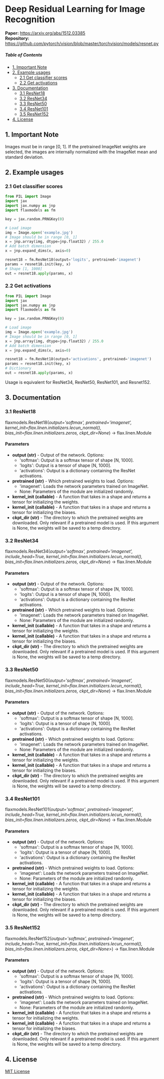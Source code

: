 # Deep Residual Learning for Image Recognition

<b>Paper:</b> <a href="https://arxiv.org/abs/1512.03385">https://arxiv.org/abs/1512.03385</a>  
<b>Repository:</b> <a href="https://github.com/pytorch/vision/blob/master/torchvision/models/resnet.py">https://github.com/pytorch/vision/blob/master/torchvision/models/resnet.py</a>

##### Table of Contents 
* [1. Important Note](#note)
* [2. Example usages](#usages)
  * [2.1 Get classifier scores](#get_class_scores)
  * [2.2 Get activations](#get_activations)
* [3. Documentation](#documentation)
  * [3.1 ResNet18](#resnet18)
  * [3.2 ResNet34](#resnet34)
  * [3.3 ResNet50](#resnet50)
  * [3.4 ResNet101](#resnet101)
  * [3.5 ResNet152](#resnet152)
* [4. License](#license)

<a name="note"></a>
## 1. Important Note
Images must be in range [0, 1]. If the pretrained ImageNet weights are selected, the images are internally normalized with the ImageNet mean and standard deviation.

<a name="usages"></a>
## 2. Example usages

<a name="get_class_scores"></a>
### 2.1 Get classifier scores
```python
from PIL import Image
import jax
import jax.numpy as jnp
import flaxmodels as fm

key = jax.random.PRNGKey(0)

# Load image
img = Image.open('example.jpg')
# Image should be in range [0, 1]
x = jnp.array(img, dtype=jnp.float32) / 255.0
# Add batch dimension
x = jnp.expand_dims(x, axis=0)

resnet18 = fm.ResNet18(output='logits', pretrained='imagenet')
params = resnet18.init(key, x)
# Shape [1, 1000]
out = resnet18.apply(params, x)

```

<a name="get_activations"></a>
### 2.2 Get activations
```python
from PIL import Image
import jax
import jax.numpy as jnp
import flaxmodels as fm

key = jax.random.PRNGKey(0)

# Load image
img = Image.open('example.jpg')
# Image should be in range [0, 1]
x = jnp.array(img, dtype=jnp.float32) / 255.0
# Add batch dimension
x = jnp.expand_dims(x, axis=0)

resnet18 = fm.ResNet18(output='activations', pretrained='imagenet')
params = resnet18.init(key, x)
# Dictionary
out = resnet18.apply(params, x)

```

Usage is equivalent for ResNet34, ResNet50, ResNet101, and Resnet152.

<a name="documentation"></a>
## 3. Documentation

<a name="resnet18"></a>
### 3.1 ResNet18
flaxmodels.ResNet18(*output='softmax', pretrained='imagenet', kernel_init=flax.linen.initializers.lecun_normal(), bias_init=flax.linen.initializers.zeros, ckpt_dir=None*) -> flax.linen.Module

#### Parameters
* **output (str)** - Output of the network. Options:
   * 'softmax': Output is a softmax tensor of shape [N, 1000].
   * 'logits': Output is a tensor of shape [N, 1000].
   * 'activations': Output is a dictionary containing the ResNet activations.
* **pretrained (str)** - Which pretrained weights to load. Options:
  * 'imagenet': Loads the network parameters trained on ImageNet.
  * None: Parameters of the module are initialized randomly.
* **kernel_init (callable)** - A function that takes in a shape and returns a tensor for initializing the weights.
* **kernel_init (callable)** - A function that takes in a shape and returns a tensor for initializing the biases.
* **ckpt_dir (str)** - The directory to which the pretrained weights are downloaded. Only relevant if a pretrained model is used. If this argument is None, the weights will be saved to a temp directory.

<a name="resnet34"></a>
### 3.2 ResNet34
flaxmodels.ResNet34(*output='softmax', pretrained='imagenet', include_head=True, kernel_init=flax.linen.initializers.lecun_normal(), bias_init=flax.linen.initializers.zeros, ckpt_dir=None*) -> flax.linen.Module

#### Parameters
* **output (str)** - Output of the network. Options:
   * 'softmax': Output is a softmax tensor of shape [N, 1000].
   * 'logits': Output is a tensor of shape [N, 1000].
   * 'activations': Output is a dictionary containing the ResNet activations.
* **pretrained (str)** - Which pretrained weights to load. Options:
  * 'imagenet': Loads the network parameters trained on ImageNet.
  * None: Parameters of the module are initialized randomly.
* **kernel_init (callable)** - A function that takes in a shape and returns a tensor for initializing the weights.
* **kernel_init (callable)** - A function that takes in a shape and returns a tensor for initializing the biases.
* **ckpt_dir (str)** - The directory to which the pretrained weights are downloaded. Only relevant if a pretrained model is used. If this argument is None, the weights will be saved to a temp directory.

<a name="resnet50"></a>
### 3.3 ResNet50
flaxmodels.ResNet50(*output='softmax', pretrained='imagenet', include_head=True, kernel_init=flax.linen.initializers.lecun_normal(), bias_init=flax.linen.initializers.zeros, ckpt_dir=None*) -> flax.linen.Module

#### Parameters
* **output (str)** - Output of the network. Options:
   * 'softmax': Output is a softmax tensor of shape [N, 1000].
   * 'logits': Output is a tensor of shape [N, 1000].
   * 'activations': Output is a dictionary containing the ResNet activations.
* **pretrained (str)** - Which pretrained weights to load. Options:
  * 'imagenet': Loads the network parameters trained on ImageNet.
  * None: Parameters of the module are initialized randomly.
* **kernel_init (callable)** - A function that takes in a shape and returns a tensor for initializing the weights.
* **kernel_init (callable)** - A function that takes in a shape and returns a tensor for initializing the biases.
* **ckpt_dir (str)** - The directory to which the pretrained weights are downloaded. Only relevant if a pretrained model is used. If this argument is None, the weights will be saved to a temp directory.


<a name="resnet101"></a>
### 3.4 ResNet101
flaxmodels.ResNet101(*output='softmax', pretrained='imagenet', include_head=True, kernel_init=flax.linen.initializers.lecun_normal(), bias_init=flax.linen.initializers.zeros, ckpt_dir=None*) -> flax.linen.Module


#### Parameters
* **output (str)** - Output of the network. Options:
   * 'softmax': Output is a softmax tensor of shape [N, 1000].
   * 'logits': Output is a tensor of shape [N, 1000].
   * 'activations': Output is a dictionary containing the ResNet activations.
* **pretrained (str)** - Which pretrained weights to load. Options:
  * 'imagenet': Loads the network parameters trained on ImageNet.
  * None: Parameters of the module are initialized randomly.
* **kernel_init (callable)** - A function that takes in a shape and returns a tensor for initializing the weights.
* **kernel_init (callable)** - A function that takes in a shape and returns a tensor for initializing the biases.
* **ckpt_dir (str)** - The directory to which the pretrained weights are downloaded. Only relevant if a pretrained model is used. If this argument is None, the weights will be saved to a temp directory.


<a name="resnet152"></a>
### 3.5 ResNet152
flaxmodels.ResNet152(*output='softmax', pretrained='imagenet', include_head=True, kernel_init=flax.linen.initializers.lecun_normal(), bias_init=flax.linen.initializers.zeros, ckpt_dir=None>*) -> flax.linen.Module

#### Parameters
* **output (str)** - Output of the network. Options:
   * 'softmax': Output is a softmax tensor of shape [N, 1000].
   * 'logits': Output is a tensor of shape [N, 1000].
   * 'activations': Output is a dictionary containing the ResNet activations.
* **pretrained (str)** - Which pretrained weights to load. Options:
  * 'imagenet': Loads the network parameters trained on ImageNet.
  * None: Parameters of the module are initialized randomly.
* **kernel_init (callable)** - A function that takes in a shape and returns a tensor for initializing the weights.
* **kernel_init (callable)** - A function that takes in a shape and returns a tensor for initializing the biases.
* **ckpt_dir (str)** - The directory to which the pretrained weights are downloaded. Only relevant if a pretrained model is used. If this argument is None, the weights will be saved to a temp directory.


<a name="license"></a>
## 4. License
<a href="https://opensource.org/licenses/MIT">MIT License</a>


